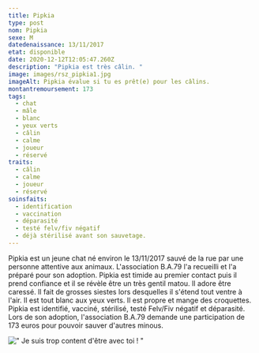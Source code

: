 ```yaml
---
title: Pipkia
type: post
nom: Pipkia
sexe: M
datedenaissance: 13/11/2017
etat: disponible
date: 2020-12-12T12:05:47.260Z
description: "Pipkia est très câlin. "
image: images/rsz_pipkia1.jpg
imageAlt: Pipkia évalue si tu es prêt(e) pour les câlins.
montantremoursement: 173
tags:
  - chat
  - mâle
  - blanc
  - yeux verts
  - câlin
  - calme
  - joueur
  - réservé
traits:
  - câlin
  - calme
  - joueur
  - réservé
soinsfaits:
  - identification
  - vaccination
  - déparasité
  - testé felv/fiv négatif
  - déjà stérilisé avant son sauvetage.
---
```

Pipkia est un jeune chat né environ le 13/11/2017 sauvé de la rue par une personne attentive aux animaux. L'association B.A.79 l'a recueilli et l'a préparé pour son adoption. Pipkia est timide au premier contact puis il prend confiance et il se révèle être un très gentil matou. Il adore être caressé. Il fait de grosses siestes lors desquelles il s'étend tout ventre à l'air. Il est tout blanc aux yeux verts. Il est propre et mange des croquettes. Pipkia est identifié, vacciné, stérilisé, testé Felv/Fiv négatif et déparasité. Lors de son adoption, l'association B.A.79 demande une participation de 173 euros pour pouvoir sauver d'autres minous.

![" Je suis trop content d'être avec toi ! " ](images/rsz_pipkia2.jpg)